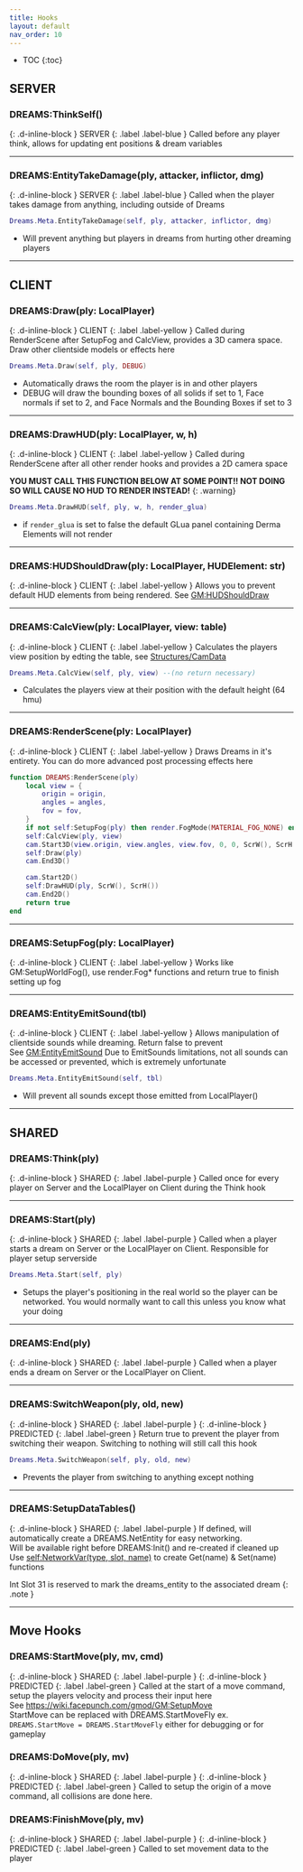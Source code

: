 ```yaml
---
title: Hooks
layout: default
nav_order: 10
---
```


- TOC
{:toc}

## SERVER
### DREAMS:ThinkSelf()
{: .d-inline-block }
SERVER
{: .label .label-blue }
Called before any player think, allows for updating ent positions & dream variables  

* * *

### DREAMS:EntityTakeDamage(ply, attacker, inflictor, dmg)
{: .d-inline-block }
SERVER
{: .label .label-blue }
Called when the player takes damage from anything, including outside of Dreams  
```lua 
Dreams.Meta.EntityTakeDamage(self, ply, attacker, inflictor, dmg) 
```
- Will prevent anything but players in dreams from hurting other dreaming players

* * *

## CLIENT
### DREAMS:Draw(ply: LocalPlayer)
{: .d-inline-block }
CLIENT
{: .label .label-yellow }
Called during RenderScene after SetupFog and CalcView, provides a 3D camera space. Draw other clientside models or effects here  
```lua 
Dreams.Meta.Draw(self, ply, DEBUG)
```
- Automatically draws the room the player is in and other players  
- DEBUG will draw the bounding boxes of all solids if set to 1, Face normals if set to 2, and Face Normals and the Bounding Boxes if set to 3

* * *

### DREAMS:DrawHUD(ply: LocalPlayer, w, h)
{: .d-inline-block }
CLIENT
{: .label .label-yellow }
Called during RenderScene after all other render hooks and provides a 2D camera space   


**YOU MUST CALL THIS FUNCTION BELOW AT SOME POINT!! NOT DOING SO WILL CAUSE NO HUD TO RENDER INSTEAD!**
{: .warning}

```lua
Dreams.Meta.DrawHUD(self, ply, w, h, render_glua)
```  
- if `render_glua` is set to false the default GLua panel containing Derma Elements will not render

* * *

### DREAMS:HUDShouldDraw(ply: LocalPlayer, HUDElement: str)
{: .d-inline-block }
CLIENT
{: .label .label-yellow }
Allows you to prevent default HUD elements from being rendered. See [GM:HUDShouldDraw](https://wiki.facepunch.com/gmod/GM:HUDShouldDraw)

* * *

### DREAMS:CalcView(ply: LocalPlayer, view: table)
{: .d-inline-block }
CLIENT
{: .label .label-yellow }
Calculates the players view position by edting the table, see [Structures/CamData](https://wiki.facepunch.com/gmod/Structures/CamData)
```lua 
Dreams.Meta.CalcView(self, ply, view) --(no return necessary)
```
- Calculates the players view at their position with the default height (64 hmu)

* * *

### DREAMS:RenderScene(ply: LocalPlayer)
{: .d-inline-block }
CLIENT
{: .label .label-yellow }
Draws Dreams in it's entirety. You can do more advanced post processing effects here 
```lua
function DREAMS:RenderScene(ply)
	local view = {
		origin = origin,
		angles = angles,
		fov = fov,
	}
	if not self:SetupFog(ply) then render.FogMode(MATERIAL_FOG_NONE) end
	self:CalcView(ply, view)
	cam.Start3D(view.origin, view.angles, view.fov, 0, 0, ScrW(), ScrH())
	self:Draw(ply)
	cam.End3D()

	cam.Start2D()
	self:DrawHUD(ply, ScrW(), ScrH())
	cam.End2D()
	return true
end
```

* * *

### DREAMS:SetupFog(ply: LocalPlayer) 
{: .d-inline-block }
CLIENT
{: .label .label-yellow }
Works like GM:SetupWorldFog(), use render.Fog* functions and return true to finish setting up fog

* * *

### DREAMS:EntityEmitSound(tbl)
{: .d-inline-block }
CLIENT
{: .label .label-yellow }
Allows manipulation of clientside sounds while dreaming. Return false to prevent  
See [GM:EntityEmitSound](https://wiki.facepunch.com/gmod/GM:EntityEmitSound)
Due to EmitSounds limitations, not all sounds can be accessed or prevented, which is extremely unfortunate    
```lua
Dreams.Meta.EntityEmitSound(self, tbl)
```
- Will prevent all sounds except those emitted from LocalPlayer()

* * *

## SHARED
### DREAMS:Think(ply)
{: .d-inline-block }
SHARED
{: .label .label-purple }
Called once for every player on Server and the LocalPlayer on Client during the Think hook

* * *

### DREAMS:Start(ply)
{: .d-inline-block }
SHARED
{: .label .label-purple }
Called when a player starts a dream on Server or the LocalPlayer on Client. Responsible for player setup serverside   
```lua 
Dreams.Meta.Start(self, ply)
```
- Setups the player's positioning in the real world so the player can be networked. You would normally want to call this unless you know what your doing

* * *

### DREAMS:End(ply)
{: .d-inline-block }
SHARED
{: .label .label-purple }
Called when a player ends a dream on Server or the LocalPlayer on Client.

* * *

### DREAMS:SwitchWeapon(ply, old, new)
{: .d-inline-block }
SHARED
{: .label .label-purple }
{: .d-inline-block }
PREDICTED
{: .label .label-green }
Return true to prevent the player from switching their weapon. Switching to nothing will still call this hook   
```lua 
Dreams.Meta.SwitchWeapon(self, ply, old, new)
```
- Prevents the player from switching to anything except nothing

* * *

### DREAMS:SetupDataTables()
{: .d-inline-block }
SHARED
{: .label .label-purple }
If defined, will automatically create a DREAMS.NetEntity for easy networking.   
Will be available right before DREAMS:Init() and re-created if cleaned up  
Use [self:NetworkVar(type, slot, name)](https://wiki.facepunch.com/gmod/Entity:NetworkVar) to create Get(name) & Set(name) functions  


Int Slot 31 is reserved to mark the dreams_entity to the associated dream
{: .note }
* * *

## Move Hooks
### DREAMS:StartMove(ply, mv, cmd)
{: .d-inline-block }
SHARED
{: .label .label-purple }
{: .d-inline-block }
PREDICTED
{: .label .label-green }
Called at the start of a move command, setup the players velocity and process their input here         
See https://wiki.facepunch.com/gmod/GM:SetupMove       
StartMove can be replaced with DREAMS.StartMoveFly ex. `DREAMS.StartMove = DREAMS.StartMoveFly` either for debugging or for gameplay

### DREAMS:DoMove(ply, mv)
{: .d-inline-block }
SHARED
{: .label .label-purple }
{: .d-inline-block }
PREDICTED
{: .label .label-green }
Called to setup the origin of a move command, all collisions are done here.

### DREAMS:FinishMove(ply, mv)
{: .d-inline-block }
SHARED
{: .label .label-purple }
{: .d-inline-block }
PREDICTED
{: .label .label-green }
Called to set movement data to the player